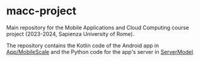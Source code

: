 # macc-project

Main repository for the Mobile Applications and Cloud Computing course project (2023-2024, Sapienza University of Rome).

The repository contains the Kotlin code of the Android app in [App/MobileScale](https://github.com/valeriodiste/macc-project/tree/main/App/MobileScale) and the Python code for the app's server in [ServerModel](https://github.com/valeriodiste/macc-project/tree/main/ServerModel).
